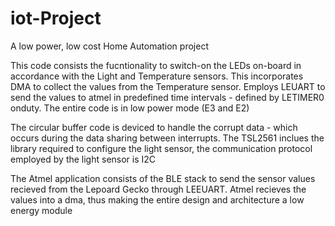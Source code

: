 # iot-Project
A low power, low cost Home Automation project

This code consists the fucntionality to switch-on the LEDs on-board in
accordance with the Light and Temperature sensors. This incorporates DMA
to collect the values from the Temperature sensor. Employs LEUART to
send the values to atmel in predefined time intervals - defined by
LETIMER0 onduty.
The entire code is in low power mode (E3 and E2)

The circular buffer code is deviced to handle the corrupt data - which
occurs during the data sharing between interrupts.
The TSL2561 inclues the library required to configure the light sensor,
the communication protocol employed by the light sensor is I2C

The Atmel application consists of the BLE stack to send the sensor
values recieved from the Lepoard Gecko through LEEUART. Atmel recieves
the values into a dma, thus making the entire design and architecture a
low energy module

